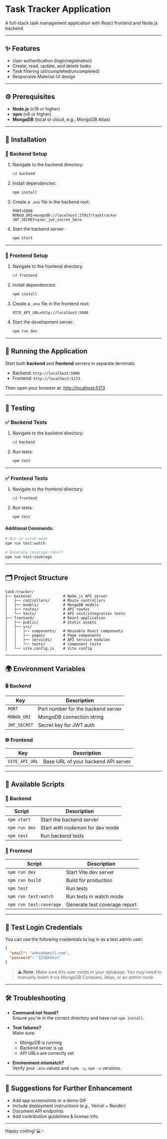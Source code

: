 # Task Tracker Application

A full-stack task management application with React frontend and Node.js backend.

---

## ✨ Features

- User authentication (login/registration)
- Create, read, update, and delete tasks
- Task filtering (all/completed/uncompleted)
- Responsive Material-UI design

---

## ⚙️ Prerequisites

- **Node.js** (v18 or higher)
- **npm** (v9 or higher)
- **MongoDB** (local or cloud, e.g., MongoDB Atlas)

---

## 🚀 Installation

### 🔧 Backend Setup

1. Navigate to the backend directory:
   ```bash
   cd backend
   ```

2. Install dependencies:
   ```bash
   npm install
   ```

3. Create a `.env` file in the backend root:
   ```env
   PORT=5000
   MONGO_URI=mongodb://localhost:27017/tasktracker
   JWT_SECRET=your_jwt_secret_here
   ```

4. Start the backend server:
   ```bash
   npm start
   ```

---

### 🎨 Frontend Setup

1. Navigate to the frontend directory:
   ```bash
   cd frontend
   ```

2. Install dependencies:
   ```bash
   npm install
   ```

3. Create a `.env` file in the frontend root:
   ```env
   VITE_API_URL=http://localhost:5000
   ```

4. Start the development server:
   ```bash
   npm run dev
   ```

---

## 🧩 Running the Application

Start both **backend** and **frontend** servers in separate terminals:

- Backend: `http://localhost:5000`
- Frontend: `http://localhost:5173`

Then open your browser at: [http://localhost:5173](http://localhost:5173)

---

## 🧪 Testing

### ✅ Backend Tests

1. Navigate to the backend directory:
   ```bash
   cd backend
   ```

2. Run tests:
   ```bash
   npm test
   ```

---

### ✅ Frontend Tests

1. Navigate to the frontend directory:
   ```bash
   cd frontend
   ```

2. Run tests:
   ```bash
   npm test
   ```

#### Additional Commands:
```bash
# Run in watch mode
npm run test:watch

# Generate coverage report
npm run test:coverage
```

---

## 🗂️ Project Structure

```
task-tracker/
├── backend/              # Node.js API server
│   ├── controllers/      # Route controllers
│   ├── models/           # MongoDB models
│   ├── routes/           # API routes
│   └── tests/            # API unit/integration tests
├── frontend/             # React application
│   ├── public/           # Static assets
│   ├── src/
│   │   ├── components/   # Reusable React components
│   │   ├── pages/        # Page components
│   │   ├── services/     # API service modules
│   │   └── tests/        # Component tests
│   └── vite.config.js    # Vite config
```

---

## 🌍 Environment Variables

### 🔒 Backend
| Key         | Description                        |
|-------------|------------------------------------|
| `PORT`      | Port number for the backend server |
| `MONGO_URI` | MongoDB connection string          |
| `JWT_SECRET`| Secret key for JWT auth            |

### 🌐 Frontend
| Key            | Description                         |
|----------------|-------------------------------------|
| `VITE_API_URL` | Base URL of your backend API server |

---

## 📜 Available Scripts

### 🔧 Backend

| Script             | Description                          |
|--------------------|--------------------------------------|
| `npm start`        | Start the backend server             |
| `npm run dev`      | Start with nodemon for dev mode      |
| `npm test`         | Run backend tests                    |

### 🎨 Frontend

| Script               | Description                             |
|----------------------|-----------------------------------------|
| `npm run dev`        | Start Vite dev server                   |
| `npm run build`      | Build for production                    |
| `npm test`           | Run tests                               |
| `npm run test:watch` | Run tests in watch mode                 |
| `npm run test:coverage` | Generate test coverage report       |


---

## 🔐 Test Login Credentials

You can use the following credentials to log in as a test admin user:

```json
{
  "email": "admin@gmail.com",
  "password": "123@Admin"
}
```

> ⚠️ **Note**: Make sure this user exists in your database. You may need to manually insert it via MongoDB Compass, Atlas, or an admin route.
---

## 🛠️ Troubleshooting

- **Command not found?**  
  Ensure you're in the correct directory and have run `npm install`.

- **Test failures?**  
  Make sure:
  - MongoDB is running
  - Backend server is up
  - API URLs are correctly set

- **Environment mismatch?**  
  Verify your `.env` values and `node -v`, `npm -v` versions.

---

## 📸 Suggestions for Further Enhancement

- Add app screenshots or a demo GIF
- Include deployment instructions (e.g., Vercel + Render)
- Document API endpoints
- Add contribution guidelines & license info

---

Happy coding! 💻✨
